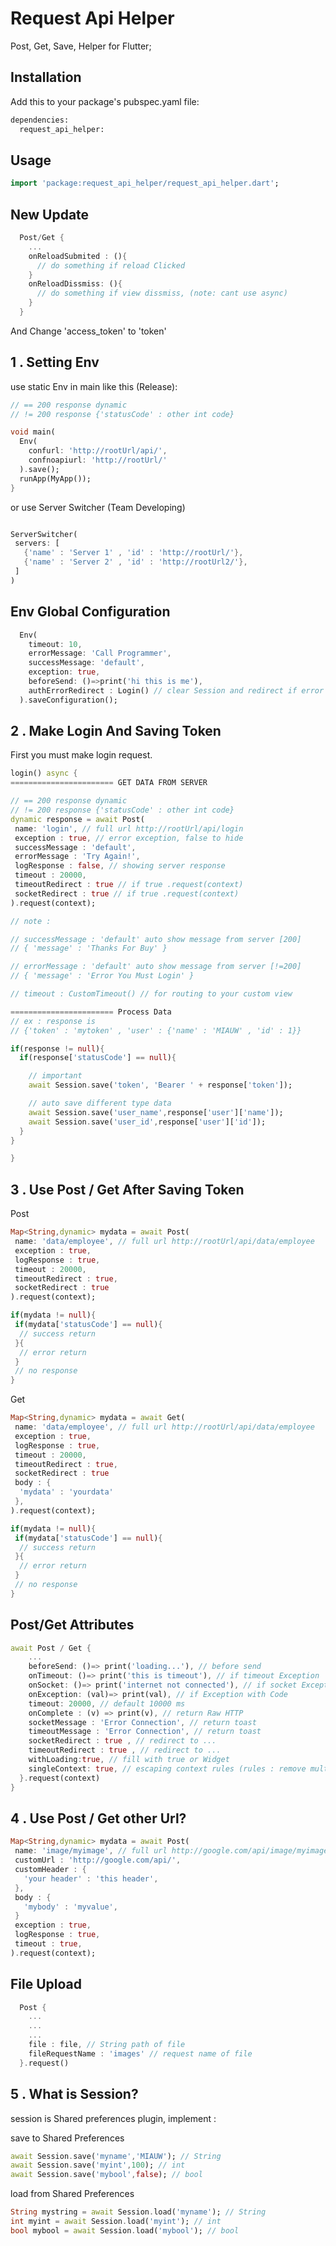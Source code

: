 # Request Api Helper

Post, Get, Save, Helper for Flutter;


## Installation

Add this to your package's pubspec.yaml file:

```bash
dependencies:
  request_api_helper:
```

## Usage

```dart
import 'package:request_api_helper/request_api_helper.dart';
```

## New Update

```dart
  Post/Get {
    ...
    onReloadSubmited : (){
      // do something if reload Clicked
    }
    onReloadDissmiss: (){
      // do something if view dissmiss, (note: cant use async)
    }
  }
```

And Change 'access_token' to 'token'

## 1 . Setting Env
use static Env in main like this (Release):

```dart
// == 200 response dynamic
// != 200 response {'statusCode' : other int code}

void main(
  Env(
    confurl: 'http://rootUrl/api/',
    confnoapiurl: 'http://rootUrl/'
  ).save();
  runApp(MyApp());
}

```

or use Server Switcher (Team Developing)

```dart

ServerSwitcher(
 servers: [
   {'name' : 'Server 1' , 'id' : 'http://rootUrl/'},
   {'name' : 'Server 2' , 'id' : 'http://rootUrl2/'},
 ]
)

```

## Env Global Configuration
```dart
  Env(
    timeout: 10,
    errorMessage: 'Call Programmer',
    successMessage: 'default',
    exception: true,
    beforeSend: ()=>print('hi this is me'),
    authErrorRedirect : Login() // clear Session and redirect if error [401]
  ).saveConfiguration();
```

## 2 . Make Login And Saving Token
First you must make login request.

```dart
login() async {
======================= GET DATA FROM SERVER

// == 200 response dynamic
// != 200 response {'statusCode' : other int code}
dynamic response = await Post( 
 name: 'login', // full url http://rootUrl/api/login
 exception : true, // error exception, false to hide
 successMessage : 'default',
 errorMessage : 'Try Again!',
 logResponse : false, // showing server response
 timeout : 20000, 
 timeoutRedirect : true // if true .request(context)
 socketRedirect : true // if true .request(context)
).request(context); 

// note : 

// successMessage : 'default' auto show message from server [200]
// { 'message' : 'Thanks For Buy' }

// errorMessage : 'default' auto show message from server [!=200]
// { 'message' : 'Error You Must Login' }

// timeout : CustomTimeout() // for routing to your custom view

======================= Process Data
// ex : response is 
// {'token' : 'mytoken' , 'user' : {'name' : 'MIAUW' , 'id' : 1}}

if(response != null){
  if(response['statusCode'] == null){

    // important
    await Session.save('token', 'Bearer ' + response['token']);

    // auto save different type data
    await Session.save('user_name',response['user']['name']);
    await Session.save('user_id',response['user']['id']);
  }
}

}
```

## 3 . Use Post / Get After Saving Token

Post

```dart
Map<String,dynamic> mydata = await Post( 
 name: 'data/employee', // full url http://rootUrl/api/data/employee
 exception : true,
 logResponse : true,
 timeout : 20000, 
 timeoutRedirect : true,
 socketRedirect : true 
).request(context); 

if(mydata != null){
 if(mydata['statusCode'] == null){
  // success return
 }{
  // error return
 }
 // no response
}

```

Get

```dart
Map<String,dynamic> mydata = await Get( 
 name: 'data/employee', // full url http://rootUrl/api/data/employee
 exception : true,
 logResponse : true,
 timeout : 20000, 
 timeoutRedirect : true,
 socketRedirect : true 
 body : {
  'mydata' : 'yourdata'
 },
).request(context); 

if(mydata != null){
 if(mydata['statusCode'] == null){
  // success return
 }{
  // error return
 }
 // no response
}

```

## Post/Get Attributes
```dart
await Post / Get {
    ...
    beforeSend: ()=> print('loading...'), // before send
    onTimeout: ()=> print('this is timeout'), // if timeout Exception
    onSocket: ()=> print('internet not connected'), // if socket Exception
    onException: (val)=> print(val), // if Exception with Code
    timeout: 20000, // default 10000 ms
    onComplete : (v) => print(v), // return Raw HTTP
    socketMessage : 'Error Connection', // return toast
    timeoutMessage : 'Error Connection', // return toast
    socketRedirect : true , // redirect to ...
    timeoutRedirect : true , // redirect to ...
    withLoading:true, // fill with true or Widget 
    singleContext: true, // escaping context rules (rules : remove multiple push context) 
  }.request(context)
}
```

## 4 . Use Post / Get other Url?


```dart
Map<String,dynamic> mydata = await Post( 
 name: 'image/myimage', // full url http://google.com/api/image/myimage
 customUrl : 'http://google.com/api/',
 customHeader : {
   'your header' : 'this header',
 },
 body : {
   'mybody' : 'myvalue',
 }
 exception : true,
 logResponse : true,
 timeout : true, 
).request(context); 
```

## File Upload
```dart
  Post {
    ...
    ...
    ...
    file : file, // String path of file
    fileRequestName : 'images' // request name of file
  }.request()
```


## 5 . What is Session?

session is Shared preferences plugin, implement :

save to Shared Preferences
```dart
await Session.save('myname','MIAUW'); // String
await Session.save('myint',100); // int
await Session.save('mybool',false); // bool

```

load from Shared Preferences
```dart
String mystring = await Session.load('myname'); // String
int myint = await Session.load('myint'); // int
bool mybool = await Session.load('mybool'); // bool

```